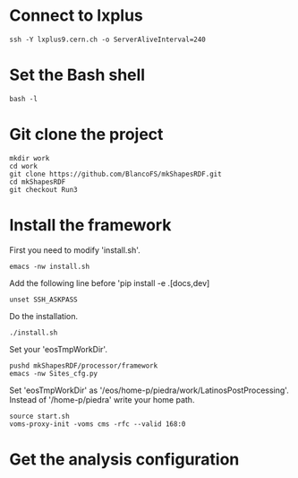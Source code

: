 # Connect to lxplus

    ssh -Y lxplus9.cern.ch -o ServerAliveInterval=240

# Set the Bash shell

    bash -l

# Git clone the project

    mkdir work
    cd work
    git clone https://github.com/BlancoFS/mkShapesRDF.git
    cd mkShapesRDF
    git checkout Run3

# Install the framework

First you need to modify 'install.sh'.

    emacs -nw install.sh

Add the following line before 'pip install -e .[docs,dev]

    unset SSH_ASKPASS

Do the installation.

    ./install.sh

Set your 'eosTmpWorkDir'.

    pushd mkShapesRDF/processor/framework
    emacs -nw Sites_cfg.py

Set 'eosTmpWorkDir' as '/eos/home-p/piedra/work/LatinosPostProcessing'. Instead of '/home-p/piedra' write your home path.

    source start.sh
    voms-proxy-init -voms cms -rfc --valid 168:0

# Get the analysis configuration
